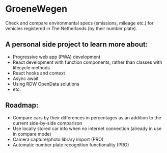 # GroeneWegen
Check and compare environmental specs (emissions, mileage etc.) for vehicles registered in The Netherlands (by their number plate).

## A personal side project to learn more about:

- Progressive web app (PWA) development
- React development with function components, rather than classes with lifecycle methods
- React hooks and context
- Async await
- Using RDW OpenData solutions
- etc.

## Roadmap:

- Compare cars by their differences in percentages as an addition to the current side-by-side comparison
- Use locally stored car info when no internet connection (already in use in compare mode)
- Camera capture/photo library import (PRO)
- Automatic number plate recognition functionality (PRO)
